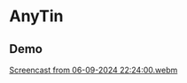 # AnyTin  

## Demo  

[Screencast from 06-09-2024 22:24:00.webm](https://github.com/user-attachments/assets/7b359324-39b1-4cd4-83d6-d92ccc0218db)

